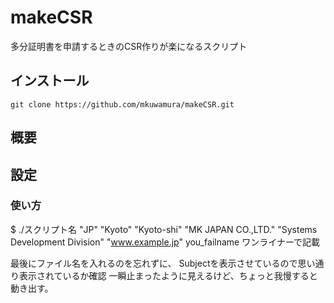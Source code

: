 # makeCSR

多分証明書を申請するときのCSR作りが楽になるスクリプト

## インストール

    git clone https://github.com/mkuwamura/makeCSR.git



## 概要


## 設定
### 使い方

$ ./スクリプト名 "JP" "Kyoto" "Kyoto-shi" "MK JAPAN CO.,LTD." "Systems Development Division" "www.example.jp" you_failname
ワンライナーで記載

最後にファイル名を入れるのを忘れずに、
Subjectを表示させているので思い通り表示されているか確認
一瞬止まったように見えるけど、ちょっと我慢すると動き出す。
